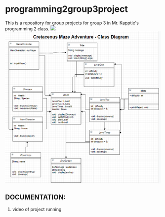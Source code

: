 # programming2group3project
This is a repository for group projects for group 3 in Mr. Kapptie's programming 2 class.
![](logo/repositorypic.PNG)
![](logo/groupprojectdiagram.PNG)

## DOCUMENTATION:
1. video of project running
